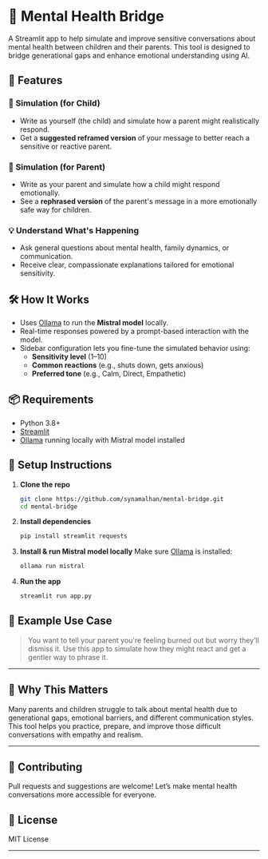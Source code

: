 # 🧠 Mental Health Bridge

A Streamlit app to help simulate and improve sensitive conversations about mental health between children and their parents. This tool is designed to bridge generational gaps and enhance emotional understanding using AI.

## 🚀 Features

### 👶 Simulation (for Child)
- Write as yourself (the child) and simulate how a parent might realistically respond.
- Get a **suggested reframed version** of your message to better reach a sensitive or reactive parent.

### 👵 Simulation (for Parent)
- Write as your parent and simulate how a child might respond emotionally.
- See a **rephrased version** of the parent's message in a more emotionally safe way for children.

### 💡 Understand What's Happening
- Ask general questions about mental health, family dynamics, or communication.
- Receive clear, compassionate explanations tailored for emotional sensitivity.

## 🛠️ How It Works

- Uses [Ollama](https://ollama.com/) to run the **Mistral model** locally.
- Real-time responses powered by a prompt-based interaction with the model.
- Sidebar configuration lets you fine-tune the simulated behavior using:
    - **Sensitivity level** (1–10)
    - **Common reactions** (e.g., shuts down, gets anxious)
    - **Preferred tone** (e.g., Calm, Direct, Empathetic)

## 📦 Requirements

- Python 3.8+
- [Streamlit](https://streamlit.io)
- [Ollama](https://ollama.com) running locally with Mistral model installed

## 🔧 Setup Instructions

1. **Clone the repo**
     ```bash
     git clone https://github.com/synamalhan/mental-bridge.git
     cd mental-bridge
     ```

2. **Install dependencies**

     ```bash
     pip install streamlit requests
     ```

3. **Install & run Mistral model locally**
     Make sure [Ollama](https://ollama.com) is installed:

     ```bash
     ollama run mistral
     ```

4. **Run the app**

     ```bash
     streamlit run app.py
     ```

## 🧬 Example Use Case

> You want to tell your parent you're feeling burned out but worry they’ll dismiss it. Use this app to simulate how they might react and get a gentler way to phrase it.

---

## 💙 Why This Matters

Many parents and children struggle to talk about mental health due to generational gaps, emotional barriers, and different communication styles. This tool helps you practice, prepare, and improve those difficult conversations with empathy and realism.

---

## 🤝 Contributing

Pull requests and suggestions are welcome! Let’s make mental health conversations more accessible for everyone.

## 📄 License

MIT License

---
